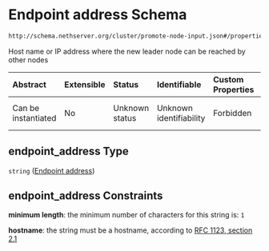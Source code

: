 # Endpoint address Schema

```txt
http://schema.nethserver.org/cluster/promote-node-input.json#/properties/endpoint_address
```

Host name or IP address where the new leader node can be reached by other nodes

| Abstract            | Extensible | Status         | Identifiable            | Custom Properties | Additional Properties | Access Restrictions | Defined In                                                                          |
| :------------------ | :--------- | :------------- | :---------------------- | :---------------- | :-------------------- | :------------------ | :---------------------------------------------------------------------------------- |
| Can be instantiated | No         | Unknown status | Unknown identifiability | Forbidden         | Allowed               | none                | [promote-node-input.json\*](cluster/promote-node-input.json "open original schema") |

## endpoint\_address Type

`string` ([Endpoint address](promote-node-input-properties-endpoint-address.md))

## endpoint\_address Constraints

**minimum length**: the minimum number of characters for this string is: `1`

**hostname**: the string must be a hostname, according to [RFC 1123, section 2.1](https://tools.ietf.org/html/rfc1123 "check the specification")
